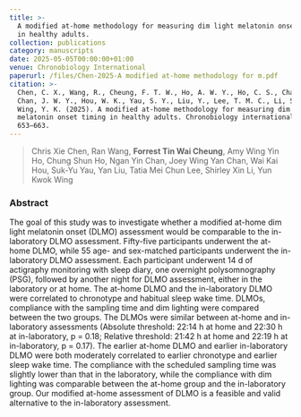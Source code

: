 ```yaml
---
title: >-
  A modified at-home methodology for measuring dim light melatonin onset timing
  in healthy adults.
collection: publications
category: manuscripts
date: 2025-05-05T00:00:00+01:00
venue: Chronobiology International
paperurl: /files/Chen-2025-A modified at-home methodology for m.pdf
citation: >-
  Chen, C. X., Wang, R., Cheung, F. T. W., Ho, A. W. Y., Ho, C. S., Chan, N. Y.,
  Chan, J. W. Y., Hou, W. K., Yau, S. Y., Liu, Y., Lee, T. M. C., Li, S. X., &
  Wing, Y. K. (2025). A modified at-home methodology for measuring dim light
  melatonin onset timing in healthy adults. Chronobiology international, 42(5),
  653–663.
---
```

> Chris Xie Chen, Ran Wang, **Forrest Tin Wai Cheung**, Amy Wing Yin Ho, Chung Shun Ho, Ngan Yin Chan, Joey Wing Yan Chan, Wai Kai Hou, Suk-Yu Yau, Yan Liu, Tatia Mei Chun Lee, Shirley Xin Li, Yun Kwok Wing

### Abstract

The goal of this study was to investigate whether a modified at-home dim light melatonin onset (DLMO) assessment would be comparable to the in-laboratory DLMO assessment. Fifty-five participants underwent the at-home DLMO, while 55 age- and sex-matched participants underwent the in-laboratory DLMO assessment. Each participant underwent 14 d of actigraphy monitoring with sleep diary, one overnight polysomnography (PSG), followed by another night for DLMO assessment, either in the laboratory or at home. The at-home DLMO and the in-laboratory DLMO were correlated to chronotype and habitual sleep wake time. DLMOs, compliance with the sampling time and dim lighting were compared between the two groups. The DLMOs were similar between at-home and in-laboratory assessments (Absolute threshold: 22:14 h at home and 22:30 h at in-laboratory, p = 0.18; Relative threshold: 21:42 h at home and 22:19 h at in-laboratory, p = 0.17). The earlier at-home DLMO and earlier in-laboratory DLMO were both moderately correlated to earlier chronotype and earlier sleep wake time. The compliance with the scheduled sampling time was slightly lower than that in the laboratory, while the compliance with dim lighting was comparable between the at-home group and the in-laboratory group. Our modified at-home assessment of DLMO is a feasible and valid alternative to the in-laboratory assessment.